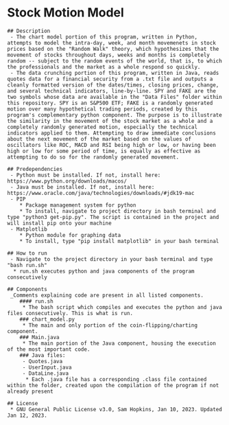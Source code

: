 # Stock Motion Model

    ## Description
     - The chart model portion of this program, written in Python, attempts to model the intra-day, week, and month movemenets in stock prices based on the "Random Walk" theory, which hypothesizes that the movement of stocks throughout days, weeks and months is completely random -- subject to the random events of the world, that is, to which the professionals and the market as a whole respond so quickly.
     - The data crunching portion of this program, written in Java, reads quotes data for a financial security from a .txt file and outputs a cleanly formatted version of the dates/times, closing prices, change, and several technical indicators, line-by-line. SPY and FAKE are the two symbols whose data are available in the "Data Files" folder within this repository. SPY is an S&P500 ETF; FAKE is a randomly generated motion over many hypothetical trading periods, created by this program's complementary python component. The purpose is to illustrate the similarity in the movement of the stock market as a whole and a completely randomly generated motion, especially the technical indicators applied to them. Attempting to draw immediate conclusions about the next movement of the market based on the values of oscillators like ROC, MACD and RSI being high or low, or having been high or low for some period of time, is equally as effective as attempting to do so for the randomly generated movement.
    
    ## Predependencies
     - Python must be installed. If not, install here: https://www.python.org/downloads/macos/
     - Java must be installed. If not, install here: https://www.oracle.com/java/technologies/downloads/#jdk19-mac
     - PIP
        * Package management system for python
        * To install, navigate to project directory in bash terminal and type "python3 get-pip.py". The script is contained in the project and will install pip onto your machine
     - Matplotlib
        * Python module for graphing data
        * To install, type "pip install matplotlib" in your bash terminal
    
    ## How to run
     - Navigate to the project directory in your bash terminal and type "bash run.sh"
      * run.sh executes python and java components of the program consecutively
    
    ## Components
     _Comments explaining code are present in all listed components.
        #### run.sh
         * The bash script which compiles and executes the python and java files consecutively. This is what is run.
        ### chart_model.py
         * The main and only portion of the coin-flipping/charting component.
        ### Main.java
         * The main portion of the Java component, housing the execution of the most important code.
        ### Java files:
         - Quotes.java
         - UserInput.java
         - DataLine.java
          * Each .java file has a corresponding .class file contained within the folder, created upon the compilation of the program if not already present
        
    ## License
     * GNU General Public License v3.0, Sam Hopkins, Jan 10, 2023. Updated Jan 12, 2023.
